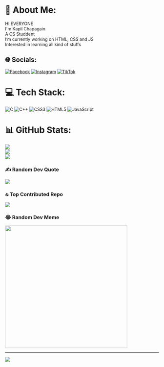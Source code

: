 # 💫 About Me:
 HI EVERYONE<br> I'm Kapil Chapagain <br> A CS Studdent <br> I’m currently working on HTML, CSS and JS<br> Interested in learning all kind of stuffs 


## 🌐 Socials:
[![Facebook](https://img.shields.io/badge/Facebook-%231877F2.svg?logo=Facebook&logoColor=white)](https://facebook.com/kapilchapagain) [![Instagram](https://img.shields.io/badge/Instagram-%23E4405F.svg?logo=Instagram&logoColor=white)](https://instagram.com/kapil_chapagain16) [![TikTok](https://img.shields.io/badge/TikTok-%23000000.svg?logo=TikTok&logoColor=white)](https://tiktok.com/@kapilchapagain59) 

# 💻 Tech Stack:
![C](https://img.shields.io/badge/c-%2300599C.svg?style=for-the-badge&logo=c&logoColor=white) ![C++](https://img.shields.io/badge/c++-%2300599C.svg?style=for-the-badge&logo=c%2B%2B&logoColor=white) ![CSS3](https://img.shields.io/badge/css3-%231572B6.svg?style=for-the-badge&logo=css3&logoColor=white) ![HTML5](https://img.shields.io/badge/html5-%23E34F26.svg?style=for-the-badge&logo=html5&logoColor=white) ![JavaScript](https://img.shields.io/badge/javascript-%23323330.svg?style=for-the-badge&logo=javascript&logoColor=%23F7DF1E)
# 📊 GitHub Stats:
![](https://github-readme-stats.vercel.app/api?username=kapil-2059&theme=dark&hide_border=false&include_all_commits=false&count_private=false)<br/>
![](https://github-readme-streak-stats.herokuapp.com/?user=kapil-2059&theme=dark&hide_border=false)<br/>
![](https://github-readme-stats.vercel.app/api/top-langs/?username=kapil-2059&theme=dark&hide_border=false&include_all_commits=false&count_private=false&layout=compact)

### ✍️ Random Dev Quote
![](https://quotes-github-readme.vercel.app/api?type=horizontal&theme=dark)

### 🔝 Top Contributed Repo
![](https://github-contributor-stats.vercel.app/api?username=kapil-2059&limit=5&theme=dark&combine_all_yearly_contributions=true)

### 😂 Random Dev Meme
<img src='https://randommeme-five.vercel.app/' style="height: 400px;"/>

---
[![](https://visitcount.itsvg.in/api?id=kapil-2059&icon=0&color=0)](https://visitcount.itsvg.in)

<!-- Proudly created with GPRM ( https://gprm.itsvg.in ) -->
